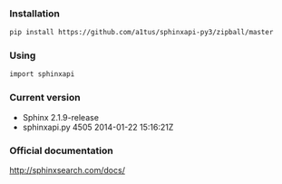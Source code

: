 ### Installation


```sh
pip install https://github.com/a1tus/sphinxapi-py3/zipball/master
```

### Using

```sh
import sphinxapi
```

### Current version

* Sphinx 2.1.9-release
* sphinxapi.py 4505 2014-01-22 15:16:21Z

### Official documentation

http://sphinxsearch.com/docs/
